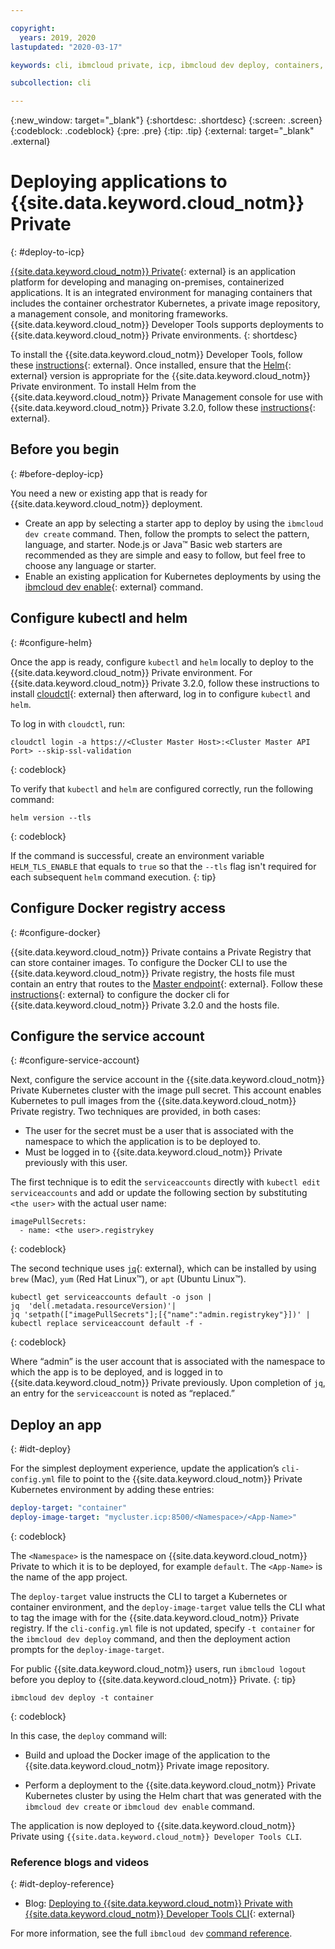 ```yaml
---

copyright:
  years: 2019, 2020
lastupdated: "2020-03-17"

keywords: cli, ibmcloud private, icp, ibmcloud dev deploy, containers, kubernetes, ibmcloud dev, cli blog, cli video, cli reference

subcollection: cli

---
```


{:new_window: target="_blank"}
{:shortdesc: .shortdesc}
{:screen: .screen}
{:codeblock: .codeblock}
{:pre: .pre}
{:tip: .tip}
{:external: target="_blank" .external}

# Deploying applications to {{site.data.keyword.cloud_notm}} Private
{: #deploy-to-icp}

[{{site.data.keyword.cloud_notm}} Private](https://www.ibm.com/developerworks/community/groups/service/html/communityoverview?communityUuid=fe25b4ef-ea6a-4d86-a629-6f87ccf4649e){: external} is an application platform for developing and managing on-premises, containerized applications. It is an integrated environment for managing containers that includes the container orchestrator Kubernetes, a private image repository, a management console, and monitoring frameworks. {{site.data.keyword.cloud_notm}} Developer Tools supports deployments to {{site.data.keyword.cloud_notm}} Private environments.
{: shortdesc}

To install the {{site.data.keyword.cloud_notm}} Developer Tools, follow these [instructions](/docs/cli/idt?topic=cli-install-devtools-manually){: external}. Once installed, ensure that the [Helm](https://www.ibm.com/cloud/blog/deploying-ibm-cloud-private-ibm-cloud-developer-tools-cli){: external} version is appropriate for the {{site.data.keyword.cloud_notm}} Private environment. To install Helm from the {{site.data.keyword.cloud_notm}} Private Management console for use with {{site.data.keyword.cloud_notm}} Private 3.2.0, follow these [instructions](https://www.ibm.com/support/knowledgecenter/SSBS6K_3.2.0/app_center/create_helm_cli.html){: external}.

## Before you begin
{: #before-deploy-icp}

You need a new or existing app that is ready for {{site.data.keyword.cloud_notm}} deployment.

* Create an app by selecting a starter app to deploy by using the `ibmcloud dev create` command. Then, follow the prompts to select the pattern, language, and starter. Node.js or Java&trade; Basic web starters are recommended as they are simple and easy to follow, but feel free to choose any language or starter.
* Enable an existing application for Kubernetes deployments by using the [ibmcloud dev enable](https://www.ibm.com/blogs/cloud-archive/2017/09/enable-existing-projects-ibm-cloud-ibm-cloud-developer-tools-cli/){: external} command.

## Configure kubectl and helm
{: #configure-helm}

Once the app is ready, configure `kubectl` and `helm` locally to deploy to the {{site.data.keyword.cloud_notm}} Private environment. For {{site.data.keyword.cloud_notm}} Private 3.2.0, follow these instructions to install [cloudctl](https://www.ibm.com/support/knowledgecenter/SSBS6K_3.2.0/manage_cluster/install_cli.html){: external} then afterward, log in to configure `kubectl` and `helm`.

To log in with `cloudctl`, run:
```
cloudctl login -a https://<Cluster Master Host>:<Cluster Master API Port> --skip-ssl-validation
```
{: codeblock}

To verify that `kubectl` and `helm` are configured correctly, run the following command:
```
helm version --tls
```
{: codeblock}

If the command is successful, create an environment variable `HELM_TLS_ENABLE` that equals to `true` so that the `--tls` flag isn't required for each subsequent `helm` command execution.
{: tip}

## Configure Docker registry access
{: #configure-docker}

{{site.data.keyword.cloud_notm}} Private contains a Private Registry that can store container images. To configure the Docker CLI to use the {{site.data.keyword.cloud_notm}} Private registry, the hosts file must contain an entry that routes to the [Master endpoint](https://www.ibm.com/support/knowledgecenter/SSBS6K_3.2.0/manage_cluster/cluster_endpoints.html#master){: external}. Follow these [instructions](https://www.ibm.com/support/knowledgecenter/SSBS6K_3.2.0/manage_images/configuring_docker_cli.html){: external} to configure the docker cli for {{site.data.keyword.cloud_notm}} Private 3.2.0 and the hosts file.

## Configure the service account
{: #configure-service-account}

Next, configure the service account in the {{site.data.keyword.cloud_notm}} Private Kubernetes cluster with the image pull secret. This account enables Kubernetes to pull images from the {{site.data.keyword.cloud_notm}} Private registry. Two techniques are provided, in both cases:

 - The user for the secret must be a user that is associated with the namespace to which the application is to be deployed to.
 - Must be logged in to {{site.data.keyword.cloud_notm}} Private previously with this user.

The first technique is to edit the `serviceaccounts` directly with `kubectl edit serviceaccounts` and add or update the following section by substituting `<the user>` with the actual user name:

```
imagePullSecrets:
  - name: <the user>.registrykey
```
{: codeblock}

The second technique uses [`jq`](https://stedolan.github.io/jq/){: external}, which can be installed by using `brew` (Mac), `yum` (Red Hat Linux&trade;), or `apt` (Ubuntu Linux&trade;).

```
kubectl get serviceaccounts default -o json |
jq  'del(.metadata.resourceVersion)'|
jq 'setpath(["imagePullSecrets"];[{"name":"admin.registrykey"}])' |
kubectl replace serviceaccount default -f -
```
{: codeblock}

Where “admin” is the user account that is associated with the namespace to which the app is to be deployed, and is logged in to {{site.data.keyword.cloud_notm}} Private previously. Upon completion of `jq`, an entry for the `serviceaccount` is noted as “replaced.”

## Deploy an app
{: #idt-deploy}

For the simplest deployment experience, update the application’s `cli-config.yml` file to point to the {{site.data.keyword.cloud_notm}} Private Kubernetes environment by adding these entries:

```yaml
deploy-target: "container"
deploy-image-target: "mycluster.icp:8500/<Namespace>/<App-Name>"
```
{: codeblock}

The `<Namespace>` is the namespace on {{site.data.keyword.cloud_notm}} Private to which it is to be deployed, for example `default`. The `<App-Name>` is the name of the app project.

The `deploy-target` value instructs the CLI to target a Kubernetes or container environment, and the `deploy-image-target` value tells the CLI what to tag the image with for the {{site.data.keyword.cloud_notm}} Private registry. If the `cli-config.yml` file is not updated, specify `-t container` for the `ibmcloud dev deploy` command, and then the deployment action prompts for the `deploy-image-target`.

For public {{site.data.keyword.cloud_notm}} users, run `ibmcloud logout` before you deploy to {{site.data.keyword.cloud_notm}} Private.
{: tip}

```
ibmcloud dev deploy -t container
```
{: codeblock}

In this case, the `deploy` command will:

 - Build and upload the Docker image of the application to the {{site.data.keyword.cloud_notm}} Private image repository.

 - Perform a deployment to the {{site.data.keyword.cloud_notm}} Private Kubernetes cluster by using the Helm chart that was generated with the `ibmcloud dev create` or `ibmcloud dev enable` command.

The application is now deployed to {{site.data.keyword.cloud_notm}} Private using `{{site.data.keyword.cloud_notm}} Developer Tools CLI`.

### Reference blogs and videos
{: #idt-deploy-reference}

- Blog: [Deploying to {{site.data.keyword.cloud_notm}} Private with {{site.data.keyword.cloud_notm}} Developer Tools CLI](https://www.ibm.com/cloud/blog/deploying-ibm-cloud-private-ibm-cloud-developer-tools-cli){: external}

For more information, see the full `ibmcloud dev` [command reference](/docs/cli?topic=cli-idt-cli).
